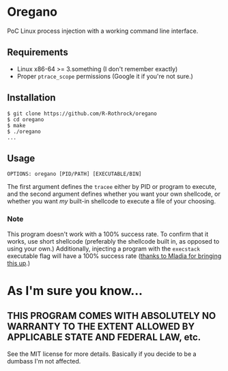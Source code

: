 # Oregano

PoC Linux process injection with a working command line interface.

## Requirements
- Linux x86-64 >= 3.something (I don't remember exactly)
- Proper `ptrace_scope` permissions (Google it if you're not sure.)

## Installation
```shell
$ git clone https://github.com/R-Rothrock/oregano
$ cd oregano
$ make
$ ./oregano
...
```

## Usage

```
OPTIONS: oregano [PID/PATH] [EXECUTABLE/BIN]
```

The first argument defines the `tracee` either by PID or program to
execute, and the second argument defines whether you want your own shellcode,
or whether you want _my_ built-in shellcode to execute a file of your choosing.

### Note

This program doesn't work with a 100% success rate. To confirm that it works, use
short shellcode (preferably the shellcode built in, as opposed to using your own.) 
Additionally, injecting a program with the `execstack` executable flag will have a
100% success rate ([thanks to Mladia for bringing this up](https://github.com/R-Rothrock/oregano/issues/1).)

# As I'm sure you know...

THIS PROGRAM COMES WITH ABSOLUTELY NO WARRANTY TO THE EXTENT ALLOWED BY 
APPLICABLE STATE AND FEDERAL LAW, etc.
---

See the MIT license for more details. Basically if you decide to be a dumbass I'm
not affected.
